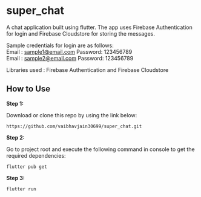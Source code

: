 # super_chat

A chat application built using flutter. The app uses Firebase Authentication for login and Firebase Cloudstore for storing the messages. 

Sample credentials for login are as follows: <br>
Email : sample1@email.com Password: 123456789 <br>
Email : sample2@email.com Password: 123456789

Libraries used : Firebase Authentication and Firebase Cloudstore 

## How to Use 

**Step 1:**

Download or clone this repo by using the link below:

```
https://github.com/vaibhavjain30699/super_chat.git
```

**Step 2:**

Go to project root and execute the following command in console to get the required dependencies: 

```
flutter pub get 
```

**Step 3:**
```
flutter run
```
